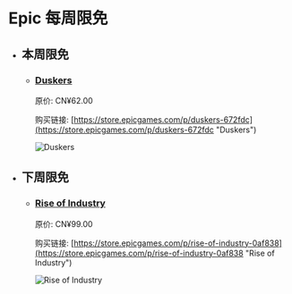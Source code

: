# Epic 每周限免

- ## 本周限免


  - ### [Duskers](https://store.epicgames.com/p/duskers-672fdc "Duskers")

    原价: CN¥62.00

    购买链接: [https://store.epicgames.com/p/duskers-672fdc](https://store.epicgames.com/p/duskers-672fdc "Duskers")

    ![Duskers](https://cdn1.epicgames.com/spt-assets/63398ad79bbc48bb8fda573695ad0873/duskers-oqf9l.png)


- ## 下周限免


  - ### [Rise of Industry](https://store.epicgames.com/p/rise-of-industry-0af838 "Rise of Industry")

    原价: CN¥99.00

    购买链接: [https://store.epicgames.com/p/rise-of-industry-0af838](https://store.epicgames.com/p/rise-of-industry-0af838 "Rise of Industry")

    ![Rise of Industry](https://cdn1.epicgames.com/spt-assets/a6aeec29591b4b56b4383b4d2d7d0e1e/rise-of-industry-offer-1p22f.jpg)

